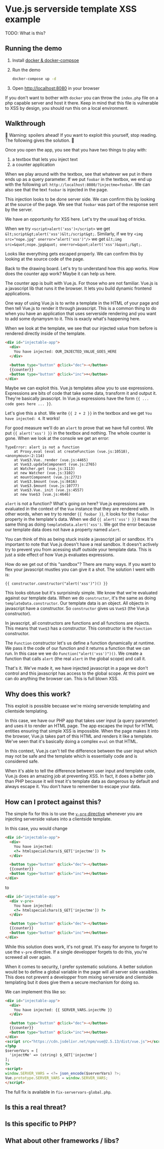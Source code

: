 # Vue.js serverside template XSS example

TODO: What is this?

## Running the demo

1.  Install [docker & docker-compsoe](https://docs.docker.com/install/)
1.  Run the demo

    ```sh
    docker-compose up -d
    ```

1.  Open <http://localhost:8080> in your browser

If you don't want to bother with `docker` you can throw the `index.php` file on
a php capable server and host it there. Keep in mind that this file is
vulnerable to XSS by design, you should run this on a local environment.

## Walkthrough

:rotating_light: Warning: spoilers ahead! If you want to exploit this
yourself, stop reading. The following gives the solution. :rotating_light:

Once you open the app, you see that you have two things to play with:

1.  a textbox that lets you inject text
1.  a counter application

When we play around with the textbox, see that whatever we put in there ends up
as a query parameter. If we put `foobar` in the textbox, we end up with the
following url: `http://localhost:8080/?injectme=foobar`. We can also see that
the text `foobar` is injected in the page.

This injection looks to be done server side. We can confirm this by looking at
the source of the page. We see that `foobar` was part of the response sent by
the server.

We have an opportunity for XSS here. Let's try the usual bag of tricks.

When we try `<script>alert('xss')</script>` we get
`&lt;script&gt;alert('xss')&lt;/script&gt;`.
Similarly, if we try `<img src="nope.jpg" onerror="alert('xss')"/>` we get
`&lt;img src=&quot;nope.jpg&quot; onerror=&quot;alert('xss')&quot;/&gt;`.

Looks like everything gets escaped properly. We can confirm this by looking at
the source code of the page.

Back to the drawing board. Let's try to understand how this app works. How does
the counter app work? Maybe it can help us here.

The counter app is built with Vue.js. For those who are not familiar. Vue.js is
a javascript lib that runs it the browser. It lets you build dynamic frontend
applications.

One way of using Vue.js is to write a template in the HTML of your page and then
tell Vue.js to render it through javascript. This is a common thing to do when
you have an application that uses serverside rendering and you want to add some
dynamysm to it. This is exacly what's happening here.

When we look at the template, we see that our injected value from before is
rendered directly inside of the template.

```html
<div id="injectable-app">
  <div>
    You have injected: OUR_INJECTED_VALUE_GOES_HERE
  </div>

  <button type="button" @click="dec">-</button>
  {{counter}}
  <button type="button" @click="inc">+</button>
</div>
```

Maybe we can exploit this. Vue.js templates allow you to use expressions.
Expressions are bits of code that take some data, transform it and output it.
They're basically javascript. In Vue.js expressions have the form
`{{ ... code goes here ... }}`.

Let's give this a shot. We write `{{ 2 + 2 }}` in the textbox and we get
`You have injected: 4`. It works!

For good measure we'll do an `alert` to prove that we have full control. We put
`{{ alert('xss') }}` in the textbox and nothing. The whole counter is gone. When
we look at the console we get an error:

```
TypeError: alert is not a function
    at Proxy.eval (eval at createFunction (vue.js:10518), <anonymous>:2:114)
    at Vue$3.Vue._render (vue.js:4465)
    at Vue$3.updateComponent (vue.js:2765)
    at Watcher.get (vue.js:3113)
    at new Watcher (vue.js:3102)
    at mountComponent (vue.js:2772)
    at Vue$3.$mount (vue.js:8416)
    at Vue$3.$mount (vue.js:10777)
    at Vue$3.Vue._init (vue.js:4557)
    at new Vue$3 (vue.js:4646)
```

`alert` is not a function? What's going on here? Vue.js expressions are
evaluated in the context of the `Vue` instance that they are rendered with.
In other words, when we try to render `{{ foobar }}`, it looks for the `foobar`
property in the template's data. When we did `{{ alert('xss') }}` it was the
same thing as doing `templateData.alert('xss')`. We got the error because our
template data does not have a property named `alert`.

You can think of this as being stuck inside a javascript jail or sandbox. It's
important to note that Vue.js doesn't have a real sandbox. It doesn't actively
try to prevent you from acessing stuff outside your template data. This is just
a side effect of how Vue.js evaluates expressions.

How do we get out of this "sandbox"? There are many ways. If you want to flex
your javascript mustles you can give it a shot. The solution I went with is:

```
{{ constructor.constructor("alert('xss')")() }}
```

This looks obtuse but it's surprisinsly simple. We know that we're evaluated
against our template data. When we do `constructor`, it's the same
as doing `templateData.constructor`. Our template data is an object. All objects
in javascript have a constructor. So `constructor` gives us `Vue$3` (the Vue.js
constructor).

In javascript, all constructors are functions and all functions are objects.
This means that `Vue$3` has a constructor. This constructor is the `Function`
constructor.

The `Function` constructor let's us define a function dynamically at runtime.
We pass it the code of our function and it returns a function that we can run.
In this case we we do `Function("alert('xss')")()`. We create a function that
calls `alert` (the real `alert` in the global scope) and call it.

That's it. We've made it, we have injected javascript in a page we don't control
and this javascript has access to the global scope. At this point we can do
anything the browser can. This is full blown XSS.

## Why does this work?

This exploit is possible becuase we're mixing serverside templating and
clientside templating.

In this case, we have our PHP app that takes user input (a query parameter) and
uses it to render an HTML page. The app escapes the input for HTML entities
ensuring that simple XSS is impossible. When the page makes it into the browser,
Vue.js takes part of this HTML and renders it like a template. We've seen that
it's basically doing a complex `eval` on that HTML.

In this context, Vue.js can't tell the difference between the user input which
may not be safe and the template which is essentially code and is considered
safe.

When it's able to tell the difference between user input and template code,
Vue.js does an amazing job at preventing XSS. In fact, it does a better job than
PHP because it will treat it's template data as dangerous by default and always
escape it. You don't have to remember to escape your data.

## How can I protect against this?

The simple fix for this is to use the
[`v-pre` directive](https://vuejs.org/v2/api/#v-pre) whenever you are injecting
serverside values into a clientside template.

In this case, you would change

```html
<div id="injectable-app">
  <div>
    You have injected:
    <?= htmlspecialchars($_GET['injectme']) ?>
  </div>

  <button type="button" @click="dec">-</button>
  {{counter}}
  <button type="button" @click="inc">+</button>
</div>
```

to

```html
<div id="injectable-app">
  <div v-pre>
    You have injected:
    <?= htmlspecialchars($_GET['injectme']) ?>
  </div>

  <button type="button" @click="dec">-</button>
  {{counter}}
  <button type="button" @click="inc">+</button>
</div>
```

While this solution does work, it's not great. It's easy for anyone to forget
to use the `v-pre` directive. If a single developper forgets to do this, you're
screwed all over again.

When it comes to security, I prefer systematic solutions. A better solution
would be to define a global variable in the page will all server side varaibles.
This does not prevent a developper from mixing serverside and clientside
templating but it does give them a secure mechanism for doing so.

We can implement this like so:

```html
<div id="injectable-app">
  <div>
    You have injected: {{ SERVER_VARS.injectMe }}
  </div>

  <button type="button" @click="dec">-</button>
  {{counter}}
  <button type="button" @click="inc">+</button>
</div>
<script src="https://cdn.jsdelivr.net/npm/vue@2.5.13/dist/vue.js"></script>
<?php
$serverVars = [
  'injectMe' => (string) $_GET['injectme']
];
?>
<script>
window.SERVER_VARS = <?= json_encode($serverVars) ?>;
Vue.prototype.SERVER_VARS = window.SERVER_VARS;
</script>
```

The full fix is available in `fix-servervars-global.php`.

## Is this a real threat?

## Is this specific to PHP?

## What about other frameworks / libs?
